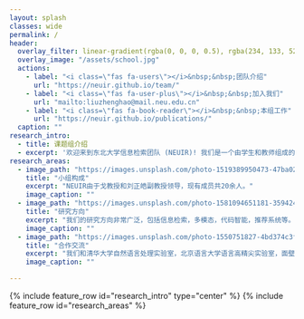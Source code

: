 ```yaml
---
layout: splash
classes: wide
permalink: /
header:
  overlay_filter: linear-gradient(rgba(0, 0, 0, 0.5), rgba(234, 133, 52, 0.5))
  overlay_image: "/assets/school.jpg"
  actions:
    - label: "<i class=\"fas fa-users\"></i>&nbsp;&nbsp;团队介绍"
      url: "https://neuir.github.io/team/"
    - label: "<i class=\"fas fa-user-plus\"></i>&nbsp;&nbsp;加入我们"
      url: "mailto:liuzhenghao@mail.neu.edu.cn"
    - label: "<i class=\"fas fa-book-reader\"></i>&nbsp;&nbsp;本组工作"
      url: "https://neuir.github.io/publications/"
  caption: ""
research_intro:
  - title: 课题组介绍
  - excerpt: '欢迎来到东北大学信息检索团队 (NEUIR)! 我们是一个由学生和教师组成的充满激情、兼容并蓄和富有创造力的团队。'
research_areas:
  - image_path: "https://images.unsplash.com/photo-1519389950473-47ba0277781c?ixid=MnwxMjA3fDB8MHxwaG90by1wYWdlfHx8fGVufDB8fHx8&ixlib=rb-1.2.1&auto=format&fit=crop&w=1770&q=80"
    title: "小组构成"
    excerpt: "NEUIR由于戈教授和刘正皓副教授领导，现有成员共20余人。"
    image_caption: ""
  - image_path: "https://images.unsplash.com/photo-1581094651181-35942459ef62?ixlib=rb-1.2.1&ixid=MnwxMjA3fDB8MHxwaG90by1wYWdlfHx8fGVufDB8fHx8&auto=format&fit=crop&w=1770&q=80"
    title: "研究方向"
    excerpt: "我们的研究方向非常广泛，包括信息检索，多模态，代码智能，推荐系统等。"
    image_caption: ""
  - image_path: "https://images.unsplash.com/photo-1550751827-4bd374c3f58b?ixlib=rb-1.2.1&ixid=MnwxMjA3fDB8MHxwaG90by1wYWdlfHx8fGVufDB8fHx8&auto=format&fit=crop&w=1770&q=80"
    title: "合作交流"
    excerpt: "我们和清华大学自然语言处理实验室，北京语言大学语言高精尖实验室，面壁智能，启元实验室，阿里巴巴等研究机构展开了密切的学术合作和交流。"
    image_caption: ""

---
```


{% include feature_row id="research_intro" type="center" %}
{% include feature_row id="research_areas" %}
